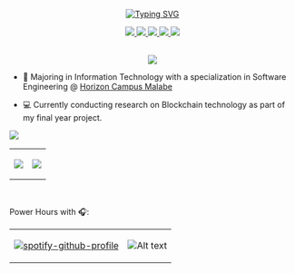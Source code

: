 <p align="center">
<a href="https://git.io/typing-svg"><img src="https://readme-typing-svg.demolab.com?font=Fira+Code&weight=500&duration=2000&pause=300&color=F7C238&center=true&multiline=true&width=435&height=100&lines=Achintha;Undergraduate+%7C+Software+Developer;Blockchain+%7C+AI+%7C+DevOps" alt="Typing SVG" /></a>
<br/>
<p align="center">
<a href="https://achintha.me">
    <img src="https://img.shields.io/badge/Website-achintha.me-red?style=flat-square">
</a>  
<a href="https://achintha.me/Resume.pdf">
    <img src="https://img.shields.io/badge/PDF-CV-red?style=flat-square&logo=adobe">
</a>  
<a href="https://www.linkedin.com/in/dev-achintha/"> 
    <img src="https://img.shields.io/badge/-Linkedin-blue?style=flat-square&logo=linkedin">
</a>  
<a href="mailto:
    <img src="https://img.shields.io/badge/-Linkedin-blue?style=flat-square&logo=linkedin">
</a>
<a href="mailto:ska.sandaruwans@gmail.com">
    <img src="https://img.shields.io/badge/-Email-red?style=flat-square&logo=gmail&logoColor=white">
</a>
<a href="https://www.researchgate.net/profile/Achintha-Sandaruwan">
    <img src="https://img.shields.io/badge/ResearchGate-Achintha Sandaruwan-blue?style=flat-square&logo=researchgate&logoColor=white">
</a>
</p>
<br/>

<div style="text-align: center;">
  <a href="https://github.com/dev-achintha">
    <img src="https://github-stats-alpha.vercel.app/api?username=dev-achintha&cc=22272e&tc=37BCF6&ic=fff&bc=0000">
  </a>
</div>

</p>

* 📖 Majoring in Information Technology with a specialization in Software Engineering @ [Horizon Campus Malabe   ](https://horizoncampus.edu.lk/)

* 💻 Currently conducting research on Blockchain technology as part of my final year project.


<table>
<tr>

![](http://github-profile-summary-cards.vercel.app/api/cards/profile-details?username=dev-achintha&theme=dracula) 

</tr>
<tr>
<td>

![](http://github-profile-summary-cards.vercel.app/api/cards/repos-per-language?username=dev-achintha&theme=dracula) 

</td>
<td>

![](http://github-profile-summary-cards.vercel.app/api/cards/most-commit-language?username=dev-achintha&theme=dracula)
 
</td>
</tr>
<tr>
</table>

<br/>

Power Hours with 🎧:
<table>
</tr>
<tr>
<td>

[![spotify-github-profile](https://spotify-github-profile.kittinanx.com/api/view?uid=hu5zkm5hjv9rojvnqbq103zoa&cover_image=true&theme=default&show_offline=false&background_color=121212&interchange=false)](https://github.com/kittinan/spotify-github-profile)

</td>
<td>

![Alt text](https://spotify-recently-played-readme.vercel.app/api?user=hu5zkm5hjv9rojvnqbq103zoa&unique={true|1|on|yes}&unique={true|1|on|yes}&count=7)

</td>
</tr>
</table>
